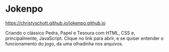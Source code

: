 # Jokenpo

https://christyschott.github.io/jokenpo.github.io

Criando o clássico Pedra, Papel e Tesoura com HTML, CSS e,  principalmente, JavaScript. Clique no link para abrir, e se quiser entender o funcionamento do jogo, da uma olhadinha nos arquivos.
